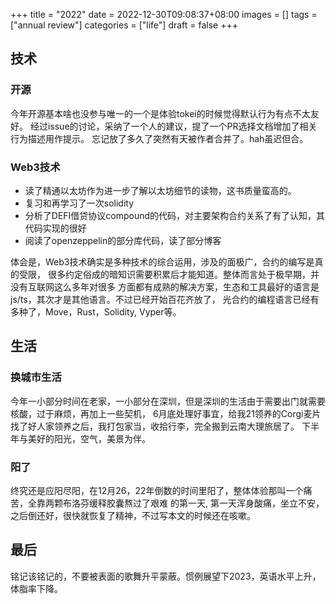 +++
title = "2022"
date = 2022-12-30T09:08:37+08:00
images = []
tags = ["annual review"]
categories = ["life"]
draft = false
+++

## 技术
### 开源
今年开源基本啥也没参与唯一的一个是体验tokei的时候觉得默认行为有点不太友好。
经过issue的讨论，采纳了一个人的建议，提了一个PR选择文档增加了相关行为描述用作提示。
忘记放了多久了突然有天被作者合并了。hah虽迟但合。
### Web3技术

* 读了精通以太坊作为进一步了解以太坊细节的读物，这书质量蛮高的。
* 复习和再学习了一次solidity
* 分析了DEFI借贷协议compound的代码，对主要架构合约关系了有了认知，其代码实现的很好
* 阅读了openzeppelin的部分库代码，读了部分博客

体会是，Web3技术确实是多种技术的综合运用，涉及的面极广，合约的编写是真的受限，
很多约定俗成的暗知识需要积累后才能知道。整体而言处于极早期，并没有互联网这么多年对很多
方面都有成熟的解决方案，生态和工具最好的语言是js/ts，其次才是其他语言。不过已经开始百花齐放了，
光合约的编程语言已经有多种了，Move，Rust，Solidity, Vyper等。


## 生活
### 换城市生活
今年一小部分时间在老家，一小部分在深圳，但是深圳的生活由于需要出门就需要核酸，过于麻烦，再加上一些契机，
6月底处理好事宜，给我21领养的Corgi麦片找了好人家领养之后，我打包家当，收拾行李，完全搬到云南大理旅居了。
下半年与美好的阳光，空气，美景为伴。
### 阳了
终究还是应阳尽阳，在12月26，22年倒数的时间里阳了，整体体验那叫一个痛苦，全靠两颗布洛芬缓释胶囊熬过了艰难
的第一天, 第一天浑身酸痛，坐立不安，之后倒还好，很快就恢复了精神，不过写本文的时候还在咳嗽。

## 最后
铭记该铭记的，不要被表面的歌舞升平蒙蔽。惯例展望下2023，英语水平上升，体脂率下降。
